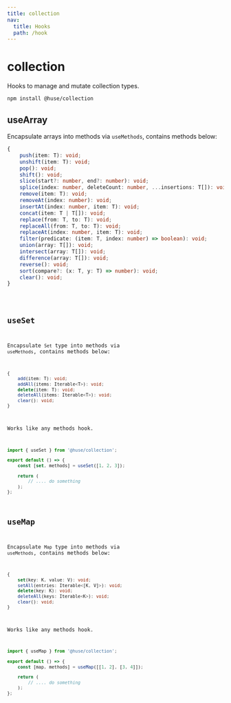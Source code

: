 ```yaml
---
title: collection
nav:
  title: Hooks
  path: /hook
---
```


# collection

Hooks to manage and mutate collection types.

```shell
npm install @huse/collection
```

## useArray

Encapsulate arrays into methods via `useMethods`, contains methods below:

```typescript
{
    push(item: T): void;
    unshift(item: T): void;
    pop(): void;
    shift(): void;
    slice(start?: number, end?: number): void;
    splice(index: number, deleteCount: number, ...insertions: T[]): void;
    remove(item: T): void;
    removeAt(index: number): void;
    insertAt(index: number, item: T): void;
    concat(item: T | T[]): void;
    replace(from: T, to: T): void;
    replaceAll(from: T, to: T): void;
    replaceAt(index: number, item: T): void;
    filter(predicate: (item: T, index: number) => boolean): void;
    union(array: T[]): void;
    intersect(array: T[]): void;
    difference(array: T[]): void;
    reverse(): void;
    sort(compare?: (x: T, y: T) => number): void;
    clear(): void;
}
```

<code src="./demo/useArray.tsx">

## useSet

Encapsulate `Set` type into methods via `useMethods`, contains methods below:

```typescript
{
    add(item: T): void;
    addAll(items: Iterable<T>): void;
    delete(item: T): void;
    deleteAll(items: Iterable<T>): void;
    clear(): void;
}
```

Works like any methods hook.

```javascript
import { useSet } from '@huse/collection';

export default () => {
    const [set, methods] = useSet([1, 2, 3]);

    return (
        // .... do something
    );
};
```

## useMap

Encapsulate `Map` type into methods via `useMethods`, contains methods below:

```typescript
{
    set(key: K, value: V): void;
    setAll(entries: Iterable<[K, V]>): void;
    delete(key: K): void;
    deleteAll(keys: Iterable<K>): void;
    clear(): void;
}
```

Works like any methods hook.

```javascript
import { useMap } from '@huse/collection';

export default () => {
    const [map, methods] = useMap([[1, 2], [3, 4]]);

    return (
        // .... do something
    );
};
```

